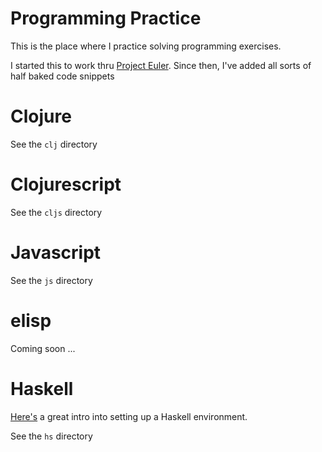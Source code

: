# Programming Practice

This is the place where I practice solving programming exercises.

I started this to work thru [Project
Euler](https://projecteuler.net). Since then, I've added all sorts of
half baked code snippets

# Clojure

See the `clj` directory

# Clojurescript

See the `cljs` directory

# Javascript

See the `js` directory

# elisp

Coming soon ...

# Haskell

[Here's](https://wiki.haskell.org/How_to_write_a_Haskell_program) a
great intro into setting up a Haskell environment.

See the `hs` directory
